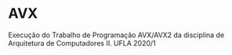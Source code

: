 # AVX
Execução do Trabalho de Programação AVX/AVX2 da disciplina de Arquitetura de Computadores II. UFLA 2020/1
